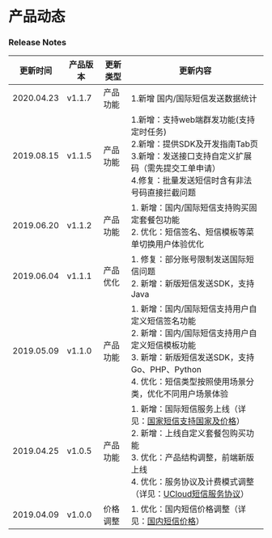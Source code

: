 # 产品动态



### Release Notes

| 更新时间   | 产品版本 | 更新类型 | 更新内容                                                     |
| ---------- | -------- | -------- | ------------------------------------------------------------ |
| 2020.04.23 | v1.1.7   | 产品功能 | 1.新增 国内/国际短信发送数据统计                             |
| 2019.08.15 | v1.1.5   | 产品功能 | 1.新增：支持web端群发功能(支持定时任务)<br>2.新增：提供SDK及开发指南Tab页<br>3.新增：发送接口支持自定义扩展码（需先提交工单申请）<br>4.修复：批量发送短信时含有非法号码直接拦截问题 |
| 2019.06.20 | v1.1.2   | 产品功能 | 1. 新增：国内/国际短信支持购买固定套餐包功能<br>2. 优化：短信签名、短信模板等菜单切换用户体验优化 |
| 2019.06.04 | v1.1.1   | 产品优化 | 1. 修复：部分账号限制发送国际短信问题<br>2. 新增：新版短信发送SDK，支持Java |
| 2019.05.09 | v1.1.0   | 产品功能 | 1. 新增：国内/国际短信支持用户自定义短信签名功能<br>2. 新增：国内/国际短信支持用户自定义短信模板功能<br>3. 新增：新版短信发送SDK，支持Go、PHP、Python<br>4. 优化：短信类型按照使用场景分类，优化不同用户场景体验 |
| 2019.04.25 | v1.0.5   | 产品功能 | 1. 新增：国际短信服务上线（详见：[国家短信支持国家及价格](https://docs.ucloud.cn/usms/price/3005)）<br>2. 新增：上线自定义套餐包购买功能<br>3. 优化：产品结构调整，前端新版上线<br>4. 优化：服务协议及计费模式调整（详见：[UCloud短信服务协议](https://docs.ucloud.cn/usms/introduction/service_level)） |
| 2019.04.09 | v1.0.0   | 价格调整 | 1. 优化：国内短信价格调整（详见：[国内短信价格](https://docs.ucloud.cn/usms/price/3003)） |

